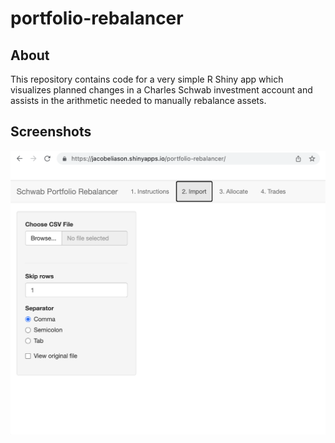 portfolio-rebalancer
================

## About

This repository contains code for a very simple R Shiny app which visualizes planned changes in a Charles Schwab investment account and assists in the arithmetic needed to manually rebalance assets.

## Screenshots

<img src="images/app-screenshot-1.png" size="70%" />
